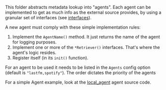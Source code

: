 This folder abstracts metadata lookup into "agents". Each agent can be implemented to get as
much info as the external source provides, by using a granular set of interfaces
(see [interfaces](interfaces.go)).

A new agent must comply with these simple implementation rules:

1. Implement the `AgentName()` method. It just returns the name of the agent for logging purposes.
2. Implement one or more of the `*Retriever()` interfaces. That's where the agent's logic resides.
3. Register itself (in its `init()` function).

For an agent to be used it needs to be listed in the `Agents` config option (default is `"lastfm,spotify"`). The order dictates the priority of the agents

For a simple Agent example, look at the [local_agent](local_agent.go) agent source code.
